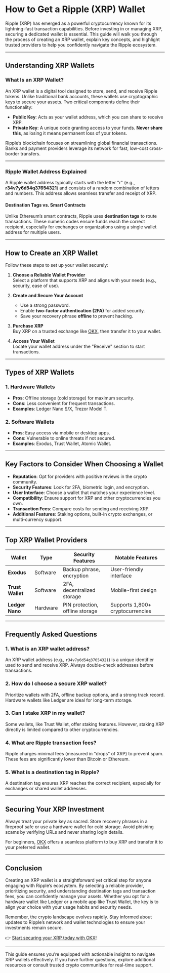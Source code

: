 # How to Get a Ripple (XRP) Wallet  

Ripple (XRP) has emerged as a powerful cryptocurrency known for its lightning-fast transaction capabilities. Before investing in or managing XRP, securing a dedicated wallet is essential. This guide will walk you through the process of creating an XRP wallet, explain key concepts, and highlight trusted providers to help you confidently navigate the Ripple ecosystem.  

---

## Understanding XRP Wallets  

### What Is an XRP Wallet?  

An XRP wallet is a digital tool designed to store, send, and receive Ripple tokens. Unlike traditional bank accounts, these wallets use cryptographic keys to secure your assets. Two critical components define their functionality:  

- **Public Key**: Acts as your wallet address, which you can share to receive XRP.  
- **Private Key**: A unique code granting access to your funds. **Never share this**, as losing it means permanent loss of your tokens.  

Ripple’s blockchain focuses on streamlining global financial transactions. Banks and payment providers leverage its network for fast, low-cost cross-border transfers.  

---

### Ripple Wallet Address Explained  

A Ripple wallet address typically starts with the letter "r" (e.g., **r34v7y6d54q37654321**) and consists of a random combination of letters and numbers. This address allows seamless transfer and receipt of XRP.  

#### Destination Tags vs. Smart Contracts  
Unlike Ethereum’s smart contracts, Ripple uses **destination tags** to route transactions. These numeric codes ensure funds reach the correct recipient, especially for exchanges or organizations using a single wallet address for multiple users.  

---

## How to Create an XRP Wallet  

Follow these steps to set up your wallet securely:  

1. **Choose a Reliable Wallet Provider**  
   Select a platform that supports XRP and aligns with your needs (e.g., security, ease of use).  

2. **Create and Secure Your Account**  
   - Use a strong password.  
   - Enable **two-factor authentication (2FA)** for added security.  
   - Save your recovery phrase **offline** to prevent hacking.  

3. **Purchase XRP**  
   Buy XRP on a trusted exchange like [OKX](https://bit.ly/okx-bonus), then transfer it to your wallet.  

4. **Access Your Wallet**  
   Locate your wallet address under the "Receive" section to start transactions.  

---

## Types of XRP Wallets  

### 1. **Hardware Wallets**  
   - **Pros**: Offline storage (cold storage) for maximum security.  
   - **Cons**: Less convenient for frequent transactions.  
   - **Examples**: Ledger Nano S/X, Trezor Model T.  

### 2. **Software Wallets**  
   - **Pros**: Easy access via mobile or desktop apps.  
   - **Cons**: Vulnerable to online threats if not secured.  
   - **Examples**: Exodus, Trust Wallet, Atomic Wallet.  

---

## Key Factors to Consider When Choosing a Wallet  

- **Reputation**: Opt for providers with positive reviews in the crypto community.  
- **Security Features**: Look for 2FA, biometric login, and encryption.  
- **User Interface**: Choose a wallet that matches your experience level.  
- **Compatibility**: Ensure support for XRP and other cryptocurrencies you own.  
- **Transaction Fees**: Compare costs for sending and receiving XRP.  
- **Additional Features**: Staking options, built-in crypto exchanges, or multi-currency support.  

---

## Top XRP Wallet Providers  

| Wallet         | Type       | Security Features             | Notable Features               |  
|----------------|------------|-------------------------------|--------------------------------|  
| **Exodus**     | Software   | Backup phrase, encryption     | User-friendly interface        |  
| **Trust Wallet** | Software | 2FA, decentralized storage    | Mobile-first design            |  
| **Ledger Nano** | Hardware | PIN protection, offline storage | Supports 1,800+ cryptocurrencies |  

---

## Frequently Asked Questions  

### 1. **What is an XRP wallet address?**  
An XRP wallet address (e.g., `r34v7y6d54q37654321`) is a unique identifier used to send and receive XRP. Always double-check addresses before transactions.  

### 2. **How do I choose a secure XRP wallet?**  
Prioritize wallets with 2FA, offline backup options, and a strong track record. Hardware wallets like Ledger are ideal for long-term storage.  

### 3. **Can I stake XRP in my wallet?**  
Some wallets, like Trust Wallet, offer staking features. However, staking XRP directly is limited compared to other cryptocurrencies.  

### 4. **What are Ripple transaction fees?**  
Ripple charges minimal fees (measured in "drops" of XRP) to prevent spam. These fees are significantly lower than Bitcoin or Ethereum.  

### 5. **What is a destination tag in Ripple?**  
A destination tag ensures XRP reaches the correct recipient, especially for exchanges or shared wallet addresses.  

---

## Securing Your XRP Investment  

Always treat your private key as sacred. Store recovery phrases in a fireproof safe or use a hardware wallet for cold storage. Avoid phishing scams by verifying URLs and never sharing login details.  

For beginners, [OKX](https://bit.ly/okx-bonus) offers a seamless platform to buy XRP and transfer it to your preferred wallet.  

---

## Conclusion  

Creating an XRP wallet is a straightforward yet critical step for anyone engaging with Ripple’s ecosystem. By selecting a reliable provider, prioritizing security, and understanding destination tags and transaction fees, you can confidently manage your assets. Whether you opt for a hardware wallet like Ledger or a mobile app like Trust Wallet, the key is to align your choice with your usage habits and security needs.  

Remember, the crypto landscape evolves rapidly. Stay informed about updates to Ripple’s network and wallet technologies to ensure your investments remain secure.  

👉 [Start securing your XRP today with OKX](https://bit.ly/okx-bonus)!  

---  

This guide ensures you’re equipped with actionable insights to navigate XRP wallets effectively. If you have further questions, explore additional resources or consult trusted crypto communities for real-time support.